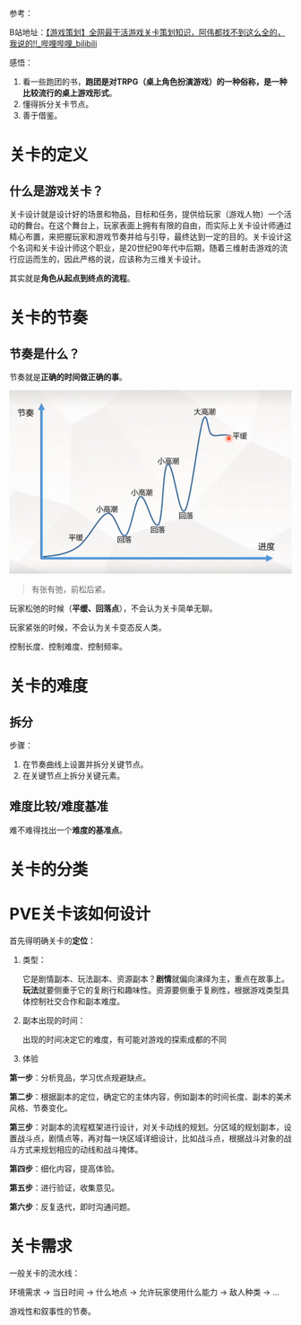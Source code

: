 参考：

B站地址：[【游戏策划】全网最干活游戏关卡策划知识，阿伟都找不到这么全的，我说的!!_哔哩哔哩_bilibili](https://www.bilibili.com/video/BV1NV411v72x/?spm_id_from=333.788.recommend_more_video.-1&vd_source=fc54b2dc80b335df10be277ec2997673)

感悟：

1. 看一些跑团的书，**跑团是对TRPG（桌上角色扮演游戏）的一种俗称，是一种比较流行的桌上游戏形式**。
2. 懂得拆分关卡节点。
3. 善于借鉴。

# 关卡的定义

## 什么是游戏关卡？

关卡设计就是设计好的场景和物品，目标和任务，提供给玩家（游戏人物）一个活动的舞台。在这个舞台上，玩家表面上拥有有限的自由，而实际上关卡设计师通过精心布置，来把握玩家和游戏节奏并给与引导，最终达到一定的目的。关卡设计这个名词和关卡设计师这个职业，是20世纪90年代中后期，随着三维射击游戏的流行应运而生的，因此严格的说，应该称为三维关卡设计。

其实就是**角色从起点到终点的流程**。

# 关卡的节奏

## 节奏是什么？

节奏就是**正确的时间做正确的事**。

![image-20220715175739413](关卡策划知识.assets/image-20220715175739413.png)

> 有张有弛，前松后紧。

玩家松弛的时候（**平缓、回落点**），不会认为关卡简单无聊。

玩家紧张的时候，不会认为关卡变态反人类。

控制长度、控制难度、控制频率。

# 关卡的难度

## 拆分

步骤：

1. 在节奏曲线上设置并拆分关键节点。
2. 在关键节点上拆分关键元素。

## 难度比较/难度基准

难不难得找出一个**难度的基准点**。



# 关卡的分类



# PVE关卡该如何设计

首先得明确关卡的**定位**：

1. 类型：

   它是剧情副本、玩法副本、资源副本？**剧情**就偏向演绎为主，重点在故事上。**玩法**就要侧重于它的复刷行和趣味性。资源要侧重于复刷性，根据游戏类型具体控制社交合作和副本难度。

2. 副本出现的时间：

   出现的时间决定它的难度，有可能对游戏的探索成都的不同

3. 体验

**第一步**：分析竞品，学习优点规避缺点。

**第二步**：根据副本的定位，确定它的主体内容，例如副本的时间长度、副本的美术风格、节奏变化。

**第三步**：对副本的流程框架进行设计，对关卡动线的规划。分区域的规划副本，设置战斗点，剧情点等，再对每一块区域详细设计，比如战斗点，根据战斗对象的战斗方式来规划相应的动线和战斗掩体。

**第四步**：细化内容，提高体验。

**第五步**：进行验证，收集意见。

**第六步**：反复迭代，即时沟通问题。

# 关卡需求

一般关卡的流水线：

环境需求 -> 当日时间 -> 什么地点 -> 允许玩家使用什么能力 -> 敌人种类 -> ... 

游戏性和叙事性的节奏。

